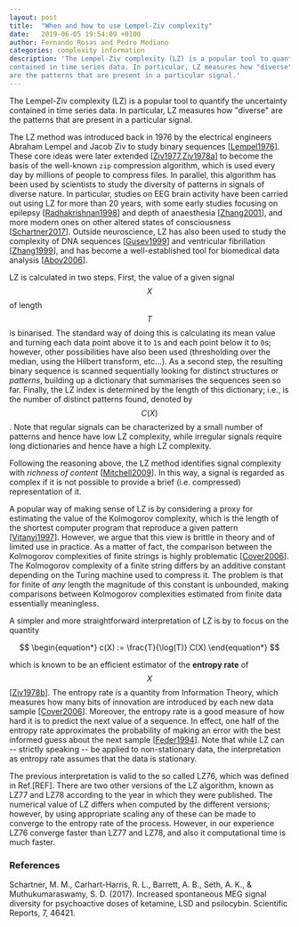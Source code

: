 ```yaml
---
layout: post
title:  "When and how to use Lempel-Ziv complexity"
date:   2019-06-05 19:54:09 +0100
author: Fernando Rosas and Pedro Mediano
categories: complexity information
description: 'The Lempel-Ziv complexity (LZ) is a popular tool to quantify the uncertainty
contained in time series data. In particular, LZ measures how "diverse"
are the patterns that are present in a particular signal.'
---
```




The Lempel-Ziv complexity (LZ) is a popular tool to quantify the uncertainty
contained in time series data. In particular, LZ measures how "diverse"
are the patterns that are present in a particular signal. 

The LZ method was introduced back in 1976 by the electrical engineers Abraham
Lempel and Jacob Ziv to study binary sequences [[Lempel1976](#Lempel1976)].
These core ideas were later extended
[[Ziv1977](#Ziv1977),[Ziv1978a](#Ziv1978a)] to become the basis of the
well-known `zip` compression algorithm, which is used every day by millions of
people to compress files. In parallel, this algorithm has been used by
scientists to study the diversity of patterns in signals of diverse nature. In
particular, studies on EEG brain activity have been carried out using LZ for
more than 20 years, with some early studies focusing on epilepsy
[[Radhakrishnan1998](#Radhakrishnan1998)] and depth of anaesthesia
[[Zhang2001](#Zhang2001)], and more modern ones on other altered states of
consciousness [[Schartner2017](#Schartner2017)]. Outside neuroscience, LZ has
also been used to study the complexity of DNA sequences
[[Gusev1999](#Gusev1999)] and ventricular fibrillation
[[Zhang1999](#Zhang1999)], and has become a well-established tool for
biomedical data analysis [[Aboy2006](#Aboy2006)].

<!--In recent years LZ has been established as one of the preferred tools to study 
altered states of consciousness from EEG signals. This trend goes back to the
"Entropic Brain Hypothesis", which proposes that richness of psychological
content is correlated with richness (diversity) of brain signal. In simple words,
special psychological states should not be found in more or less activity of a
specific kind (e.g. alpha, beta, or other waves), but in more diverse activity.
The LZ has been positioned as the favourite method to quantify signal
diversity, both because of it simple implementation, than for it robustness 
of it results.-->

LZ is calculated in two steps. First, the value of a given signal $$X$$ of length
$$T$$ is binarised. The standard way of doing this is calculating its mean value 
and turning each data point above it to `1`s and each point below it to `0`s;
however, other possibilities have also been used (thresholding over the median, using the Hilbert transform, etc...).
As a second step, the resulting binary sequence is scanned sequentially looking for distinct 
structures or *patterns*, building up a dictionary that summarises 
the sequences seen so far. Finally, the LZ index is determined by
the length of this dictionary; i.e., is the number of
distinct patterns found, denoted by $$C(X)$$. Note that regular signals can be
characterized by a small number of patterns and hence have low LZ complexity,
while irregular signals require long dictionaries and hence have a high LZ
complexity.

Following the reasoning above, the LZ method identifies signal complexity with
*richness of content* [[Mitchell2009](#Mitchell2009)]. In this way, a signal is regarded as
complex if it is not possible to provide a brief (i.e. compressed)
representation of it. 

A popular way of making sense of LZ is by considering
a proxy for estimating the value of the Kolmogorov complexity, which is the length of the shortest
computer program that reproduce a given pattern [[Vitanyi1997](#Vitanyi1997)]. However, we
argue that this view is brittle in theory and of limited use in
practice. As a matter of fact, the comparison between the Kolmogorov complexities of finite
strings is highly problematic [[Cover2006](#Cover2006)]. The Kolmogorov complexity of a finite string differs by an additive constant depending on the Turing machine used to compress it. The problem is that for finite 
of *any* length the magnitude of this constant is unbounded, making
comparisons between Kolmogorov complexities estimated from finite data
essentially meaningless.

A simpler and more straightforward interpretation of LZ is by to focus on the quantity

$$
\begin{equation*}
c(X) := \frac{T}{\log(T)} C(X)  
\end{equation*}
$$

which is known to be an efficient estimator of the **entropy rate** of $$X$$ [[Ziv1978b](#Ziv1978b)]. 
The entropy rate is a quantity from Information Theory, which measures how many bits of 
innovation are introduced by each new data sample [[Cover2006](#Cover2006)]. Moreover, the entropy
rate is a good measure of how hard it is to predict the next value of a sequence. 
In effect, one half of the entropy rate approximates the probability of making an error with the best
informed guess about the next sample [[Feder1994](#Feder1994)]. Note that while LZ can 
-- strictly speaking -- be applied to non-stationary data, 
the interpretation as entropy rate assumes that the data is stationary.

The previous interpretation is valid to the so called LZ76, which was defined in Ref.[REF].
There are two other versions of the LZ algorithm, known as LZ77 and LZ78 according to the
year in which they were published. The numerical value of LZ differs when computed
by the different versions; however, by using appropriate scaling any of these can be
made to converge to the entropy rate of the process. However, in our experience LZ76 converge
faster than LZ77 and LZ78, and also it computational time is much faster.

### References

<a name="Schartner2017"></a>Schartner, M. M., Carhart-Harris, R. L., Barrett, A. B., Seth,
A. K., & Muthukumaraswamy, S. D. (2017). Increased spontaneous MEG signal
diversity for psychoactive doses of ketamine, LSD and psilocybin. Scientific
Reports, 7, 46421.


